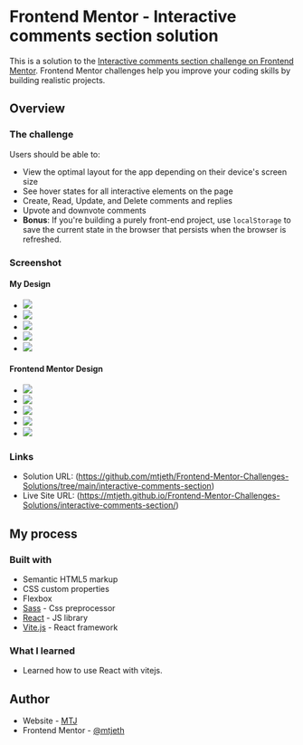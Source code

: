 # Frontend Mentor - Interactive comments section solution

This is a solution to the [Interactive comments section challenge on Frontend Mentor](https://www.frontendmentor.io/challenges/interactive-comments-section-iG1RugEG9). Frontend Mentor challenges help you improve your coding skills by building realistic projects. 

## Overview

### The challenge

Users should be able to:

- View the optimal layout for the app depending on their device's screen size
- See hover states for all interactive elements on the page
- Create, Read, Update, and Delete comments and replies
- Upvote and downvote comments
- **Bonus**: If you're building a purely front-end project, use `localStorage` to save the current state in the browser that persists when the browser is refreshed.

### Screenshot

#### My Design

- ![](./my_design/active-states.jpg)
- ![](./my_design/desktop-design.jpg)
- ![](./my_design/desktop-modal.jpg)
- ![](./my_design/mobile-design.jpg)
- ![](./my_design/mobile-modal.jpg)

#### Frontend Mentor Design

- ![](./orginal_design/active-states.jpg)
- ![](./orginal_design/desktop-design.jpg)
- ![](./orginal_design/desktop-modal.jpg)
- ![](./orginal_design/mobile-design.jpg)
- ![](./orginal_design/mobile-modal.jpg)

### Links

- Solution URL: (https://github.com/mtjeth/Frontend-Mentor-Challenges-Solutions/tree/main/interactive-comments-section)
- Live Site URL: (https://mtjeth.github.io/Frontend-Mentor-Challenges-Solutions/interactive-comments-section/)

## My process

### Built with

- Semantic HTML5 markup
- CSS custom properties
- Flexbox
- [Sass](https://sass-lang.com/) - Css preprocessor
- [React](https://react.dev/) - JS library
- [Vite.js](https://vitejs.dev/) - React framework 
 
### What I learned

- Learned how to use React with vitejs.

## Author

- Website - [MTJ](https://www.mtjeth.com)
- Frontend Mentor - [@mtjeth](https://www.frontendmentor.io/profile/mtjeth)
